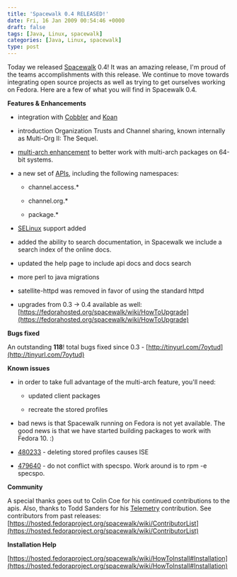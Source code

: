 ```yaml
---
title: 'Spacewalk 0.4 RELEASED!'
date: Fri, 16 Jan 2009 00:54:46 +0000
draft: false
tags: [Java, Linux, spacewalk]
categories: [Java, Linux, spacewalk]
type: post
---
```


Today we released [Spacewalk](https://fedorahosted.org/spacewalk/wiki/WikiStart) 0.4! It was an amazing release, I'm proud of the teams accomplishments with this release. We continue to move towards integrating open source projects as well as trying to get ourselves working on Fedora. Here are a few of what you will find in Spacewalk 0.4.

**Features & Enhancements**

*   integration with [Cobbler](https://fedorahosted.org/cobbler/) and [Koan](http://git.fedoraproject.org/git/koan)

*   introduction Organization Trusts and Channel sharing, known internally as Multi-Org II: The Sequel.

*   [multi-arch enhancement](https://fedorahosted.org/spacewalk/wiki/MultiArchEnhancements) to better work with multi-arch packages on 64-bit systems.

*   a new set of [APIs](https://fedorahosted.org/spacewalk/wiki/ApiAdditions), including the following namespaces:
    
    *   channel.access.\*
    
    *   channel.org.\*
    
    *   package.\*
    

*   [SELinux](https://fedorahosted.org/spacewalk/wiki/Features/SELinux) support added

*   added the ability to search documentation, in Spacewalk we include a search index of the online docs.

*   updated the help page to include api docs and docs search

*   more perl to java migrations

*   satellite-httpd was removed in favor of using the standard httpd

*   upgrades from 0.3 -> 0.4 available as well: [https://fedorahosted.org/spacewalk/wiki/HowToUpgrade](https://fedorahosted.org/spacewalk/wiki/HowToUpgrade)

**Bugs fixed**

An outstanding **118**! total bugs fixed since 0.3 - [http://tinyurl.com/7oytud](http://tinyurl.com/7oytud)

**Known issues**

*   in order to take full advantage of the multi-arch feature, you'll need:
    
    *   updated client packages
    
    *   recreate the stored profiles
    

*   bad news is that Spacewalk running on Fedora is not yet available. The good news is that we have started building packages to work with Fedora 10. :)

*   [480233](https://bugzilla.redhat.com/show_bug.cgi?id=480233) - deleting stored profiles causes ISE

*   [479640](https://bugzilla.redhat.com/show_bug.cgi?id=479640) - do not conflict with specspo. Work around is to rpm -e specspo.

**Community**

A special thanks goes out to Colin Coe for his continued contributions to the apis. Also, thanks to Todd Sanders for his [Telemetry](http://git.fedorahosted.org/git/spacewalk.git/?p=spacewalk.git;a=tree;f=playpen/Telemetry;h=4e91ff77608dda08f262834d0ada9250fb385161;hb=HEAD) contribution. See contributors from past releases: [https://hosted.fedoraproject.org/spacewalk/wiki/ContributorList](https://hosted.fedoraproject.org/spacewalk/wiki/ContributorList)

**Installation Help**

[https://hosted.fedoraproject.org/spacewalk/wiki/HowToInstall#Installation](https://hosted.fedoraproject.org/spacewalk/wiki/HowToInstall#Installation)